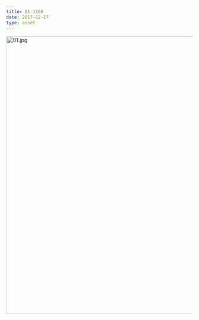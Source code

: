 ```yaml
---
title: 01-1168
date: 2017-12-17
type: asset
---
```

<img src="http://ccnmtl.columbia.edu/projects/histologylab/assets/images/01.jpg" height="750" alt="01.jpg" style="margin: 0;padding: 0;border: 0;">